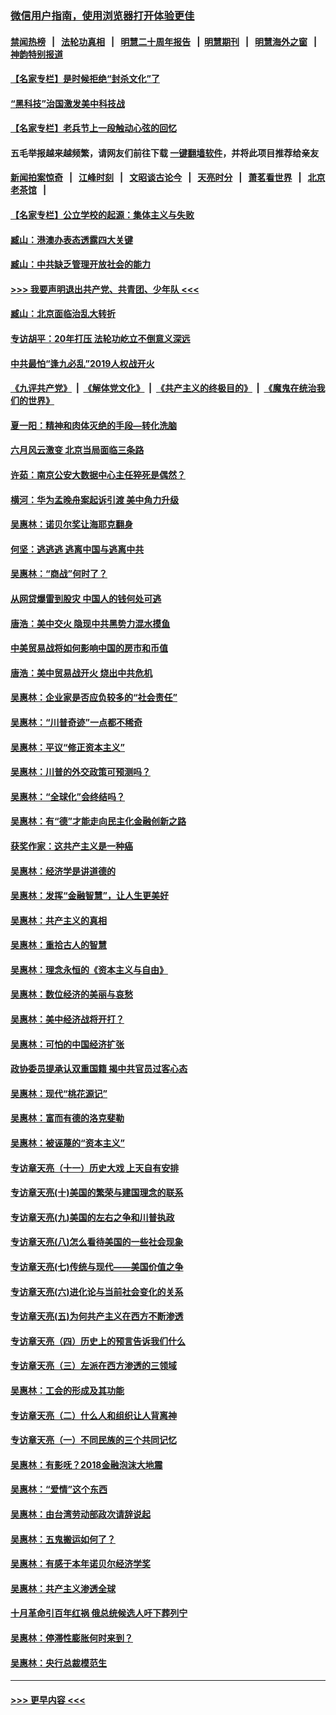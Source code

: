 ### [微信用户指南，使用浏览器打开体验更佳](https://github.com/gfw-breaker/banned-news1/blob/master/indexes/wechat-guide.md?t=0)
#### [禁闻热榜](热点新闻.md?t=0)  &nbsp;&nbsp;|&nbsp;&nbsp; [法轮功真相](https://github.com/gfw-breaker/truth/blob/master/README.md?t=0) &nbsp;&nbsp;|&nbsp;&nbsp; [明慧二十周年报告](https://github.com/gfw-breaker/mh-reports/blob/master/README.md?t=0) &nbsp;&nbsp;|&nbsp;&nbsp;[明慧期刊](https://github.com/gfw-breaker/mh-qikan) &nbsp;&nbsp;|&nbsp;&nbsp; [明慧海外之窗](https://github.com/gfw-breaker/mh-news/blob/master/README.md?t=0) &nbsp;&nbsp;|&nbsp;&nbsp; [神韵特别报道](https://github.com/gfw-breaker/mh-news/blob/master/shenyun.md?t=0)
#### [【名家专栏】是时候拒绝“封杀文化”了](../pages/nsc423/n11814093.md?t=02091655) 
#### [“黑科技”治国激发美中科技战](../pages/nsc423/n11638056.md?t=02091655) 
#### [【名家专栏】老兵节上一段触动心弦的回忆](../pages/nsc423/n11646016.md?t=02091655) 
#### 五毛举报越来越频繁，请网友们前往下载 [一键翻墙软件](https://github.com/gfw-breaker/ssr-accounts)，并将此项目推荐给亲友
#### [新闻拍案惊奇](https://github.com/gfw-breaker/banned-news1/blob/master/pages/link4.md) &nbsp;&nbsp;|&nbsp;&nbsp; [江峰时刻](https://github.com/gfw-breaker/banned-news1/blob/master/pages/link4.md) &nbsp;&nbsp;|&nbsp;&nbsp; [文昭谈古论今](https://github.com/gfw-breaker/banned-news1/blob/master/pages/link4.md) &nbsp;&nbsp;|&nbsp;&nbsp; [天亮时分](https://github.com/gfw-breaker/banned-news1/blob/master/pages/link4.md) &nbsp;&nbsp;|&nbsp;&nbsp; [萧茗看世界](https://github.com/gfw-breaker/banned-news1/blob/master/pages/link4.md) &nbsp;&nbsp;|&nbsp;&nbsp; [北京老茶馆](https://github.com/gfw-breaker/banned-news1/blob/master/pages/link4.md) &nbsp;&nbsp;|&nbsp;&nbsp; 
#### [【名家专栏】公立学校的起源：集体主义与失败](../pages/nsc423/n11601833.md?t=02091655) 
#### [臧山：港澳办表态透露四大关键](../pages/nsc423/n11421628.md?t=02091655) 
#### [臧山：中共缺乏管理开放社会的能力](../pages/nsc423/n11407457.md?t=02091655) 
#### [>>> 我要声明退出共产党、共青团、少年队 <<<](https://github.com/begood0513/goodnews/blob/master/quit/letter.md) 
#### [臧山：北京面临治乱大转折](../pages/nsc423/n11406895.md?t=02091655) 
#### [专访胡平：20年打压 法轮功屹立不倒意义深远](../pages/nsc423/n11398800.md?t=02091655) 
#### [中共最怕“逢九必乱”2019人权战开火](../pages/nsc423/n11385248.md?t=02091655) 
#### [《九评共产党》](https://github.com/begood0513/9ping.md/blob/master/README.md) &nbsp;|&nbsp; [《解体党文化》](../../../../jtdwh.md/blob/master/README.md)  &nbsp;|&nbsp; [《共产主义的终极目的》](../../../../gczydzjmd.md/blob/master/README.md) &nbsp;|&nbsp; [《魔鬼在统治我们的世界》](../../../../mgztzwmdsj.md/blob/master/README.md) 
#### [夏一阳：精神和肉体灭绝的手段—转化洗脑](../pages/nsc423/n11368250.md?t=02091655) 
#### [六月风云激变 北京当局面临三条路](../pages/nsc423/n11313668.md?t=02091655) 
#### [许茹：南京公安大数据中心主任猝死是偶然？](../pages/nsc423/n11064744.md?t=02091655) 
#### [横河：华为孟晚舟案起诉引渡 美中角力升级](../pages/nsc423/n11027230.md?t=02091655) 
#### [吴惠林：诺贝尔奖让海耶克翻身](../pages/nsc423/n10890049.md?t=02091655) 
#### [何坚：逃逃逃 逃离中国与逃离中共](../pages/nsc423/n10592891.md?t=02091655) 
#### [吴惠林：“商战”何时了？](../pages/nsc423/n10573558.md?t=02091655) 
#### [从网贷爆雷到股灾 中国人的钱何处可逃](../pages/nsc423/n10572800.md?t=02091655) 
#### [唐浩：美中交火 隐现中共黑势力混水摸鱼](../pages/nsc423/n10544040.md?t=02091655) 
#### [中美贸易战将如何影响中国的房市和币值](../pages/nsc423/n10543697.md?t=02091655) 
#### [唐浩：美中贸易战开火 烧出中共危机](../pages/nsc423/n10540126.md?t=02091655) 
#### [吴惠林：企业家是否应负较多的“社会责任”](../pages/nsc423/n10535022.md?t=02091655) 
#### [吴惠林：“川普奇迹”一点都不稀奇](../pages/nsc423/n10512808.md?t=02091655) 
#### [吴惠林：平议“修正资本主义”](../pages/nsc423/n10495724.md?t=02091655) 
#### [吴惠林：川普的外交政策可预测吗？](../pages/nsc423/n10462387.md?t=02091655) 
#### [吴惠林：“全球化”会终结吗？](../pages/nsc423/n10452838.md?t=02091655) 
#### [吴惠林：有“德”才能走向民主化金融创新之路](../pages/nsc423/n10432292.md?t=02091655) 
#### [获奖作家：这共产主义是一种癌](../pages/nsc423/n10431541.md?t=02091655) 
#### [吴惠林：经济学是讲道德的](../pages/nsc423/n10398014.md?t=02091655) 
#### [吴惠林：发挥“金融智慧”，让人生更美好](../pages/nsc423/n10375019.md?t=02091655) 
#### [吴惠林：共产主义的真相](../pages/nsc423/n10351394.md?t=02091655) 
#### [吴惠林：重拾古人的智慧](../pages/nsc423/n10337691.md?t=02091655) 
#### [吴惠林：理念永恒的《资本主义与自由》](../pages/nsc423/n10316274.md?t=02091655) 
#### [吴惠林：数位经济的美丽与哀愁](../pages/nsc423/n10292946.md?t=02091655) 
#### [吴惠林：美中经济战将开打？](../pages/nsc423/n10258825.md?t=02091655) 
#### [吴惠林：可怕的中国经济扩张](../pages/nsc423/n10219147.md?t=02091655) 
#### [政协委员提承认双重国籍 揭中共官员过客心态](../pages/nsc423/n10208809.md?t=02091655) 
#### [吴惠林：现代“桃花源记”](../pages/nsc423/n10185234.md?t=02091655) 
#### [吴惠林：富而有德的洛克斐勒](../pages/nsc423/n10142264.md?t=02091655) 
#### [吴惠林：被诬蔑的“资本主义”](../pages/nsc423/n10124816.md?t=02091655) 
#### [专访章天亮（十一）历史大戏 上天自有安排](../pages/nsc423/n10094905.md?t=02091655) 
#### [专访章天亮(十)美国的繁荣与建国理念的联系](../pages/nsc423/n10094899.md?t=02091655) 
#### [专访章天亮(九)美国的左右之争和川普执政](../pages/nsc423/n10094889.md?t=02091655) 
#### [专访章天亮(八)怎么看待美国的一些社会现象](../pages/nsc423/n10094857.md?t=02091655) 
#### [专访章天亮(七)传统与现代——美国价值之争](../pages/nsc423/n10093140.md?t=02091655) 
#### [专访章天亮(六)进化论与当前社会变化的关系](../pages/nsc423/n10092036.md?t=02091655) 
#### [专访章天亮(五)为何共产主义在西方不断渗透](../pages/nsc423/n10083620.md?t=02091655) 
#### [专访章天亮（四）历史上的预言告诉我们什么](../pages/nsc423/n10083606.md?t=02091655) 
#### [专访章天亮（三）左派在西方渗透的三领域](../pages/nsc423/n10081115.md?t=02091655) 
#### [吴惠林：工会的形成及其功能](../pages/nsc423/n10080633.md?t=02091655) 
#### [专访章天亮（二）什么人和组织让人背离神](../pages/nsc423/n10076637.md?t=02091655) 
#### [专访章天亮（一）不同民族的三个共同记忆](../pages/nsc423/n10074188.md?t=02091655) 
#### [吴惠林：有影呒？2018金融泡沫大地震](../pages/nsc423/n10040534.md?t=02091655) 
#### [吴惠林：“爱情”这个东西](../pages/nsc423/n10019423.md?t=02091655) 
#### [吴惠林：由台湾劳动部政次请辞说起](../pages/nsc423/n9979679.md?t=02091655) 
#### [吴惠林：五鬼搬运如何了？](../pages/nsc423/n9925338.md?t=02091655) 
#### [吴惠林：有感于本年诺贝尔经济学奖](../pages/nsc423/n9871883.md?t=02091655) 
#### [吴惠林：共产主义渗透全球](../pages/nsc423/n9812748.md?t=02091655) 
#### [十月革命引百年红祸 俄总统候选人吁下葬列宁](../pages/nsc423/n9810182.md?t=02091655) 
#### [吴惠林：停滞性膨胀何时来到？](../pages/nsc423/n9764136.md?t=02091655) 
#### [吴惠林：央行总裁模范生](../pages/nsc423/n9728134.md?t=02091655) 

----
#### [ >>> 更早内容 <<< ](../indexes/nsc423-earlier.md)
